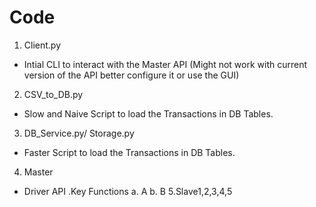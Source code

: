 # Code 
1. Client.py
- Intial CLI to interact with the Master API (Might not work with current version of the API better configure it or use the GUI)
2. CSV_to_DB.py
- Slow and Naive Script to load the Transactions in DB Tables.
3. DB_Service.py/ Storage.py
- Faster Script to load the  Transactions in DB Tables.
4. Master
- Driver API
.Key Functions
a. A
b. B
5.Slave1,2,3,4,5

